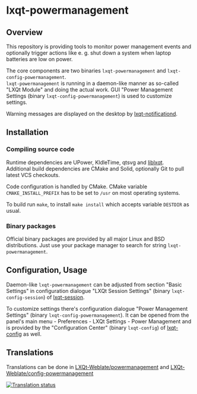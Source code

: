# lxqt-powermanagement

## Overview

This repository is providing tools to monitor power management events and optionally trigger actions like e. g. shut down a system when laptop batteries are low on power.

The core components are two binaries `lxqt-powermanagement` and `lxqt-config-powermanagement`.   
`lxqt-powermanagement` is running in a daemon-like manner as so-called "LXQt Module" and doing the actual work. GUI "Power Management Settings (binary `lxqt-config-powermanagement`) is used to customize settings.

Warning messages are displayed on the desktop by [lxqt-notificationd](https://github.com/lxqt/lxqt-notificationd).

## Installation

### Compiling source code

Runtime dependencies are UPower, KIdleTime, qtsvg and [liblxqt](https://github.com/lxqt/liblxqt).   
Additional build dependencies are CMake and Solid, optionally Git to pull latest VCS checkouts.

Code configuration is handled by CMake. CMake variable `CMAKE_INSTALL_PREFIX` has to be set to `/usr` on most operating systems.   

To build run `make`, to install `make install` which accepts variable `DESTDIR` as usual.   

### Binary packages

Official binary packages are provided by all major Linux and BSD distributions. 
Just use your package manager to search for string `lxqt-powermanagement`.

## Configuration, Usage

Daemon-like `lxqt-powermanagement` can be adjusted from section "Basic Settings" in configuration dialogue "LXQt Session Settings" (binary `lxqt-config-session`) of [lxqt-session](https://github.com/lxqt/lxqt-session).

To customize settings there's configuration dialogue "Power Management Settings" (binary `lxqt-config-powermanagement`). It can be opened from the panel's main menu - Preferences - LXQt Settings - Power Management and is provided by the "Configuration Center" (binary `lxqt-config`) of [lxqt-config](https://github.com/lxqt/lxqt-config) as well.

## Translations

Translations can be done in [LXQt-Weblate/powermanagement](https://translate.lxqt-project.org/projects/lxqt-configuration/lxqt-powermanagment-battery-info/) and [LXQt-Weblate/config-powermanagement](https://translate.lxqt-project.org/projects/lxqt-configuration/lxqt-powermanagment/)

<a href="https://translate.lxqt-project.org/projects/lxqt-configuration/lxqt-powermanagment/">
<img src="https://translate.lxqt-project.org/widgets/lxqt-configuration/-/lxqt-powermanagment/multi-auto.svg" alt="Translation status" />
</a>
